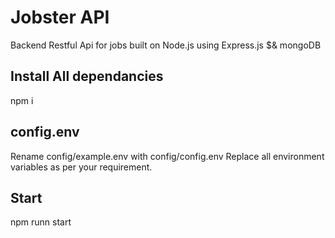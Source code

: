 # Jobster API
Backend Restful Api for jobs built on Node.js using Express.js $& mongoDB

## Install All dependancies
npm i

## config.env
Rename config/example.env with config/config.env
Replace all environment variables as per your requirement.

## Start
npm runn start

